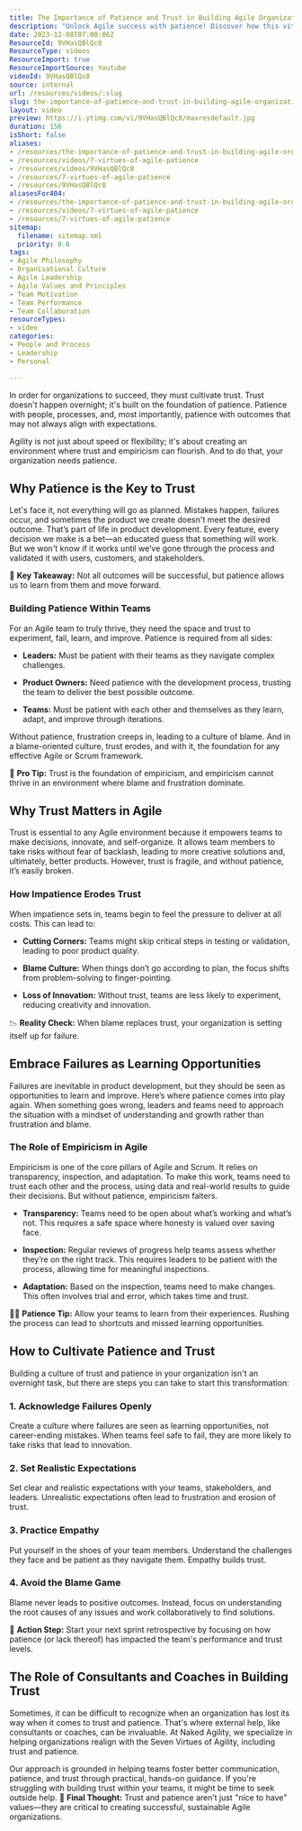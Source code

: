 ```yaml
---
title: The Importance of Patience and Trust in Building Agile Organizations
description: "Unlock Agile success with patience! Discover how this vital virtue builds trust, navigates setbacks, and fosters a non-blame culture. Watch now! \U0001F31F"
date: 2023-12-08T07:00:06Z
ResourceId: 9VHasQBlQc8
ResourceType: videos
ResourceImport: true
ResourceImportSource: Youtube
videoId: 9VHasQBlQc8
source: internal
url: /resources/videos/:slug
slug: the-importance-of-patience-and-trust-in-building-agile-organizations
layout: video
preview: https://i.ytimg.com/vi/9VHasQBlQc8/maxresdefault.jpg
duration: 156
isShort: false
aliases:
- /resources/the-importance-of-patience-and-trust-in-building-agile-organizations
- /resources/videos/7-virtues-of-agile-patience
- /resources/videos/9VHasQBlQc8
- /resources/7-virtues-of-agile-patience
- /resources/9VHasQBlQc8
aliasesFor404:
- /resources/the-importance-of-patience-and-trust-in-building-agile-organizations
- /resources/videos/7-virtues-of-agile-patience
- /resources/7-virtues-of-agile-patience
sitemap:
  filename: sitemap.xml
  priority: 0.6
tags:
- Agile Philosophy
- Organisational Culture
- Agile Leadership
- Agile Values and Principles
- Team Motivation
- Team Performance
- Team Collaboration
resourceTypes:
- video
categories:
- People and Process
- Leadership
- Personal

---
```

In order for organizations to succeed, they must cultivate trust. Trust doesn't happen overnight; it's built on the foundation of patience. Patience with people, processes, and, most importantly, patience with outcomes that may not always align with expectations.

Agility is not just about speed or flexibility; it's about creating an environment where trust and empiricism can flourish. And to do that, your organization needs patience.

## **Why Patience is the Key to Trust**

Let's face it, not everything will go as planned. Mistakes happen, failures occur, and sometimes the product we create doesn't meet the desired outcome. That’s part of life in product development. Every feature, every decision we make is a bet—an educated guess that something will work. But we won't know if it works until we’ve gone through the process and validated it with users, customers, and stakeholders.

📝 **Key Takeaway:** Not all outcomes will be successful, but patience allows us to learn from them and move forward.

### **Building Patience Within Teams**

For an Agile team to truly thrive, they need the space and trust to experiment, fail, learn, and improve. Patience is required from all sides:

- **Leaders:** Must be patient with their teams as they navigate complex challenges.

- **Product Owners:** Need patience with the development process, trusting the team to deliver the best possible outcome.

- **Teams:** Must be patient with each other and themselves as they learn, adapt, and improve through iterations.

Without patience, frustration creeps in, leading to a culture of blame. And in a blame-oriented culture, trust erodes, and with it, the foundation for any effective Agile or Scrum framework.

🔑 **Pro Tip:** Trust is the foundation of empiricism, and empiricism cannot thrive in an environment where blame and frustration dominate.

## **Why Trust Matters in Agile**

Trust is essential to any Agile environment because it empowers teams to make decisions, innovate, and self-organize. It allows team members to take risks without fear of backlash, leading to more creative solutions and, ultimately, better products. However, trust is fragile, and without patience, it’s easily broken.

### **How Impatience Erodes Trust**

When impatience sets in, teams begin to feel the pressure to deliver at all costs. This can lead to:

- **Cutting Corners:** Teams might skip critical steps in testing or validation, leading to poor product quality.

- **Blame Culture:** When things don’t go according to plan, the focus shifts from problem-solving to finger-pointing.

- **Loss of Innovation:** Without trust, teams are less likely to experiment, reducing creativity and innovation.

📉 **Reality Check:** When blame replaces trust, your organization is setting itself up for failure.

## **Embrace Failures as Learning Opportunities**

Failures are inevitable in product development, but they should be seen as opportunities to learn and improve. Here’s where patience comes into play again. When something goes wrong, leaders and teams need to approach the situation with a mindset of understanding and growth rather than frustration and blame.

### **The Role of Empiricism in Agile**

Empiricism is one of the core pillars of Agile and Scrum. It relies on transparency, inspection, and adaptation. To make this work, teams need to trust each other and the process, using data and real-world results to guide their decisions. But without patience, empiricism falters.

- **Transparency:** Teams need to be open about what’s working and what’s not. This requires a safe space where honesty is valued over saving face.

- **Inspection:** Regular reviews of progress help teams assess whether they’re on the right track. This requires leaders to be patient with the process, allowing time for meaningful inspections.

- **Adaptation:** Based on the inspection, teams need to make changes. This often involves trial and error, which takes time and trust.

🧘‍♂️ **Patience Tip:** Allow your teams to learn from their experiences. Rushing the process can lead to shortcuts and missed learning opportunities.

## **How to Cultivate Patience and Trust**

Building a culture of trust and patience in your organization isn't an overnight task, but there are steps you can take to start this transformation:

### **1\. Acknowledge Failures Openly**

Create a culture where failures are seen as learning opportunities, not career-ending mistakes. When teams feel safe to fail, they are more likely to take risks that lead to innovation.

### **2\. Set Realistic Expectations**

Set clear and realistic expectations with your teams, stakeholders, and leaders. Unrealistic expectations often lead to frustration and erosion of trust.

### **3\. Practice Empathy**

Put yourself in the shoes of your team members. Understand the challenges they face and be patient as they navigate them. Empathy builds trust.

### **4\. Avoid the Blame Game**

Blame never leads to positive outcomes. Instead, focus on understanding the root causes of any issues and work collaboratively to find solutions.

🚀 **Action Step:** Start your next sprint retrospective by focusing on how patience (or lack thereof) has impacted the team's performance and trust levels.

## **The Role of Consultants and Coaches in Building Trust**

Sometimes, it can be difficult to recognize when an organization has lost its way when it comes to trust and patience. That's where external help, like consultants or coaches, can be invaluable. At Naked Agility, we specialize in helping organizations realign with the Seven Virtues of Agility, including trust and patience.

Our approach is grounded in helping teams foster better communication, patience, and trust through practical, hands-on guidance. If you're struggling with building trust within your teams, it might be time to seek outside help. 🌱 **Final Thought:** Trust and patience aren’t just "nice to have" values—they are critical to creating successful, sustainable Agile organizations.

